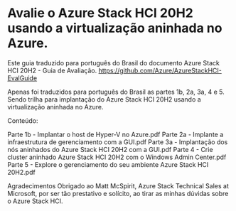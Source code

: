 # Avalie o Azure Stack HCI 20H2 usando a virtualização aninhada no Azure.

Este guia traduzido para português do Brasil do documento Azure Stack HCI 20H2 - Guia de Avaliação. https://github.com/Azure/AzureStackHCI-EvalGuide

Apenas foi traduzidos para português do Brasil as partes 1b, 2a, 3a, 4 e 5. Sendo trilha para implantação do Azure Stack HCI 20H2 usando a virtualização aninhada no Azure.

Conteúdo:

Parte 1b - Implantar o host de Hyper-V no Azure.pdf
Parte 2a - Implante a infraestrutura de gerenciamento com a GUI.pdf
Parte 3a - Implantação dos nós aninhados do Azure Stack HCI 20H2 com a GUI.pdf
Parte 4 - Crie cluster aninhado Azure Stack HCI 20H2 com o Windows Admin Center.pdf
Parte 5 - Explore o gerenciamento do seu ambiente Azure Stack HCI 20H2.pdf

Agradecimentos
Obrigado ao Matt McSpirit, Azure Stack Technical Sales at Microsoft, por ser tão prestativo e solícito, ao tirar as minhas dúvidas sobre o Azure Stack HCI.
